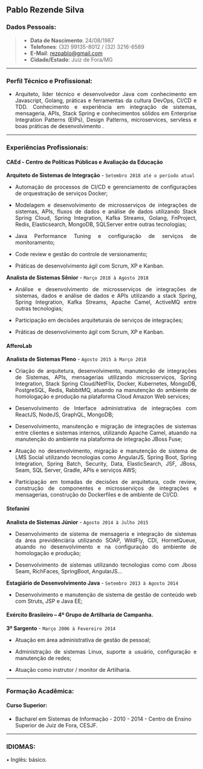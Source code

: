 Pablo Rezende Silva
---

### Dados Pessoais:
> - **Data de Nascimento**: 24/08/1987
> - **Telefones**: (32) 99135-8012 / (32) 3216-6589 
> - **E-Mail**: rezpablo@gmail.com
> - **Cidade/Estado**: Juiz de Fora/MG

---
### Perfil Técnico  e Profissional: 

- <p style='text-align: justify;'>Arquiteto, líder técnico e desenvolvedor Java com conhecimento em Javascript, Golang,  práticas e ferramentas da cultura DevOps, CI/CD e TDD. Conhecimento e experiência em integração de sistemas, mensageria, APIs, Stack Spring e conhecimentos sólidos em Enterprise Integration Patterns (EIPs), Design Patterns, microservices, servless e boas práticas de desenvolvimento . </p>

---
### Experiências Profissionais:

#### CAEd - Centro de Políticas Públicas e Avaliação da Educação
**Arquiteto de Sistemas de Integração** - `Setembro 2018 até o período atual`

- <p style='text-align: justify;'> Automação de processos de CI/CD e gerenciamento de configurações de orquestração de serviços Docker; </p>
- <p style='text-align: justify;'> Modelagem e desenvolvimento de microsserviços de integrações de sistemas, APIs, fluxos de dados e análise de dados  utilizando Stack Spring Cloud, Spring Integration, Kafka Streams, Golang,  FnProject, Redis, Elasticsearch,  MongoDB, SQLServer entre outras tecnologias; </p>
- <p style='text-align: justify;'> Java Performance Tuning e configuração de serviços de monitoramento; </p>
- <p style='text-align: justify;'> Code review e gestão do controle de versionamento; </p>
- <p style='text-align: justify;'> Práticas de desenvolvimento ágil com Scrum, XP e Kanban. </p>

**Analista de Sistemas Sênior** - `Março 2018 à Agosto 2018`

- <p style='text-align: justify;'> Análise e desenvolvimento de microsserviços de integrações de sistemas, dados e análise de dados e APIs utilizando a stack Spring, Spring Integration, Kafka Streams, Apache Camel,  ActiveMQ entre outras tecnologias; </p>
- <p style='text-align: justify;'> Participação em decisões arquiteturais de serviços de integrações; </p>
- <p style='text-align: justify;'> Práticas de desenvolvimento ágil com Scrum, XP e Kanban. </p>

#### AfferoLab
**Analista de Sistemas Pleno** - `Agosto 2015 à Março 2018`

- <p style='text-align: justify;'> Criação de arquitetura, desenvolvimento, manutenção de integrações de Sistemas, APIs,  mensagerias utilizando microsserviços, Spring Integration, Stack Spring Cloud/NetFlix, Docker,  Kubernetes, MongoDB, PostgreSQL, Redis, RabbitMQ, atuando na manutenção do ambiente de homologação e produção na plataforma Cloud Amazon Web services; </p>
- <p style='text-align: justify;'> Desenvolvimento de Interface administrativa de integrações com ReactJS, NodeJS, GraphQL, MongoDB; </p>
- <p style='text-align: justify;'> Desenvolvimento, manutenção e migração de integrações de sistemas entre clientes e sistemas internos, utilizando Apache Camel, atuando na manutenção do ambiente na plataforma de integração JBoss Fuse; </p>
- <p style='text-align: justify;'> Atuação no desenvolvimento, migração e manutenção de sistema de LMS Social utilizando  tecnologias como AngularJS, Spring Boot, Spring Integration, Spring Batch, Security, Data, ElasticSearch, JSF, JBoss, Seam, SQL Server, Gradle, APIs e serviços AWS; </p>
- <p style='text-align: justify;'> Participação em tomadas de decisões de arquitetura, code review, construção de componentes e microsserviços de integrações e mensagerias, construção do Dockerfiles e de ambiente de CI/CD. </p>

#### Stefanini
**Analista de Sistemas Júnior** - `Agosto 2014 à Julho 2015`

- <p style='text-align: justify;'> Desenvolvimento de sistema de mensageria e integração de sistemas da área previdênciária utilizando SOAP, WildFly, CDI, HornetQueue, atuando no desenvolvimento e na configuração do ambiente de homologação e produção; </p>
- <p style='text-align: justify;'> Desenvolvimento de sistemas utilizando tecnologias como com Jboss Seam, RichFaces, SpringBoot, AngularJS...  </p>

**Estagiário de Desenvolvimento Java** - `Setembro 2013 à Agosto 2014`

- <p style='text-align: justify;'> Desenvolvimento e manutenção de sistema de gestão de conteúdo web com Struts, JSP e Java EE; </div>

#### Exército Brasileiro – 4º Grupo de Artilharia de Campanha.
**3º Sargento** - `Março 2006 à Fevereiro 2014`

- <p style='text-align: justify;'> Atuação em área administrativa de gestão de pessoal; </p>
- <p style='text-align: justify;'> Administração de sistemas Linux, suporte a usuário, configuração e manutenção de redes;</p>
- <p style='text-align: justify;'> Atuação como instrutor / monitor de Artilharia. </p>

---
### Formação Acadêmica:

#### Curso Superior:
- Bacharel em Sistemas de Informação - 2010 - 2014 -  Centro de Ensino Superior de Juiz de Fora, CESJF.

---

### IDIOMAS:

• Inglês: básico.
